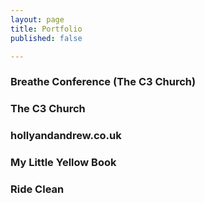 ```yaml
---
layout: page
title: Portfolio
published: false

---
```

### Breathe Conference (The C3 Church)

### The C3 Church

### hollyandandrew.co.uk

### My Little Yellow Book

### Ride Clean
